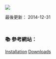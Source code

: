 ![](http://distro.ibiblio.org/tinycorelinux/images/logo.png)

最後更新： 2014-12-31              

```console

```
```

```

### :books: 參考網站：
[Installation](http://distro.ibiblio.org/tinycorelinux/install.html)
[Downloads](http://distro.ibiblio.org/tinycorelinux/downloads.html)


<!-- 
http://linuxkvm.blogspot.tw/2011/07/tniy-core-ssh-server.html
http://linuxkvm.blogspot.tw/2011/07/tiny-core-root.html
http://linuxkvm.blogspot.tw/2011/08/stub-zone.html
http://linuxkvm.blogspot.tw/2011/08/tiny-core-isc-bind9.html
http://linuxkvm.blogspot.tw/2011/08/tiny-core-dhcp-server.html
-->